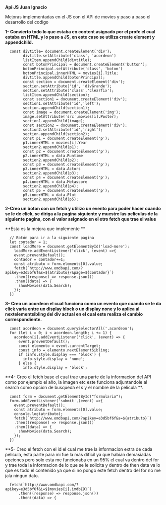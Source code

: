 **Api JS Juan Ignacio**

Mejoras implementadas en el JS con el API de movies y paso a paso el desarrollo del codigo 

**1- Convierto todo lo que estaba en content asignado por el profe el cual estaba en HTML y lo paso a JS, en este caso se utiliza create element y appendchild.**

      const divtitle= document.createElement('div');
            divtitle.setAttribute('class', 'acordeon')
            listItem.appendChild(divtitle);
            const botonPrincipal = document.createElement('button');
            botonPrincipal.setAttribute('class', 'boton')
            botonPrincipal.innerHTML = movies[i].Title;
            divtitle.appendChild(botonPrincipal);
            const section = document.createElement('div');
            section.setAttribute('id', 'divGrande');
            section.setAttribute('class','clearfix');
            listItem.appendChild(section);
            const section1 = document.createElement('div');
            section1.setAttribute('id','left');
            section.appendChild(section1);
            const image = document.createElement('img');
            image.setAttribute('src',movies[i].Poster);
            section1.appendChild(image);
            const section2 = document.createElement('div');
            section2.setAttribute('id','right');
            section.appendChild(section2);
            const p1 = document.createElement('p');
            p1.innerHTML = movies[i].Year
            section2.appendChild(p1);
            const p2 = document.createElement('p');
            p2.innerHTML = data.Runtime
            section2.appendChild(p2);
            const p3 = document.createElement('p');
            p3.innerHTML = data.Actors
            section2.appendChild(p3);
            const p4 = document.createElement('p');
            p4.innerHTML = data.Metascore
            section2.appendChild(p4);
            const p5 = document.createElement('p');
            p5.innerHTML = data.Plot
            section2.appendChild(p5);
            

**2-Creo un boton con un fetch y utilizo un evento para poder hacer cuando se le de click, se diriga a la pagina siguiente y muestre las peliculas de la siguiente pagina, con el valor asignado en el otro fetch que trae el value**

**Esta es la mejora que implemente **

      // Botón para ir a la siguiente pagina
      let contador = 1;
      const loadMore = document.getElementById('load-more');
        loadMore.addEventListener('click', (event) =>{
        event.preventDefault();
        contador = contador+=1;
        const atributo = form.elements[0].value;
        fetch(`http://www.omdbapi.com/?apikey=e3d5bf6f&s=${atributo}/&page=${contador}`)
        .then((response) => response.json())
        .then((data) => {
          showMovies(data.Search);
        });
      })


**3- Creo un acordeon el cual funciona como un evento que cuando se le da click varia entre un display block o un display none y lo aplica al nextelementsibling del div actual en el cual este realiza el cambio correspondiente.**

      const acordeon = document.querySelectorAll('.acordeon');
      for (let i = 0; i < acordeon.length; i += 1) {
        acordeon[i].addEventListener('click', (event) => {
          event.preventDefault();
          const elemento = event.currentTarget;
          const info = elemento.nextElementSibling;
          if (info.style.display === 'block') {
            info.style.display = 'none';
          } else {
            info.style.display = 'block';
            

**4- Creo el fetch base el cual trae una parte de la informacion del API como por ejemplo el año, la imagen etc este funciona adjuntandole al search como opcion de busqueda el s y el nombre de la pelicula **.

      const form = document.getElementById("formulario");
      form.addEventListener('submit',(event) =>{
        event.preventDefault();
        const atributo = form.elements[0].value;
        console.log(atributo);
        fetch(`http://www.omdbapi.com/?apikey=e3d5bf6f&s=${atributo}`)
        .then((response) => response.json())
        .then((data) => {
          showMovies(data.Search);
        });
      })

**5- Creo el fetch con el id el cual me trae la informacion extra de cada pelicula, esta parte para mi fue la mas dificil ya que habian demasiadas opciones pero solo esta me funcionaba en un 95% el cual va dentro del for y trae toda la informacion de lo que se le solicita y dentro de then data va lo que es todo el contenido ya que si no pongo este fetch dentro del for no me jala ningun dato.     


      fetch(`http://www.omdbapi.com/?apikey=e3d5bf6f&i=${movies[i].imdbID}`)
          .then((response) => response.json())
          .then((data) => {


  
